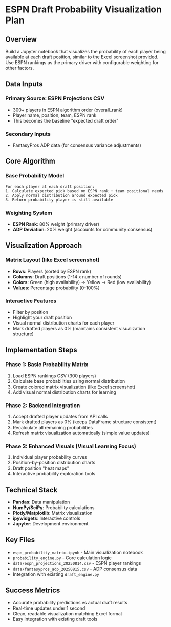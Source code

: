 # ESPN Draft Probability Visualization Plan

## Overview
Build a Jupyter notebook that visualizes the probability of each player being available at each draft position, similar to the Excel screenshot provided. Use ESPN rankings as the primary driver with configurable weighting for other factors.

## Data Inputs

### Primary Source: ESPN Projections CSV
- 300+ players in ESPN algorithm order (overall_rank)
- Player name, position, team, ESPN rank
- This becomes the baseline "expected draft order"

### Secondary Inputs
- FantasyPros ADP data (for consensus variance adjustments)

## Core Algorithm

### Base Probability Model
```
For each player at each draft position:
1. Calculate expected pick based on ESPN rank + team positional needs
2. Apply normal distribution around expected pick
3. Return probability player is still available
```

### Weighting System
- **ESPN Rank**: 80% weight (primary driver)
- **ADP Deviation**: 20% weight (accounts for community consensus)

## Visualization Approach

### Matrix Layout (like Excel screenshot)
- **Rows**: Players (sorted by ESPN rank)
- **Columns**: Draft positions (1-14 x number of rounds)
- **Colors**: Green (high availability) → Yellow → Red (low availability)
- **Values**: Percentage probability (0-100%)

### Interactive Features
- Filter by position
- Highlight your draft position
- Visual normal distribution charts for each player
- Mark drafted players as 0% (maintains consistent visualization structure)

## Implementation Steps

### Phase 1: Basic Probability Matrix
1. Load ESPN rankings CSV (300 players)
2. Calculate base probabilities using normal distribution
3. Create colored matrix visualization (like Excel screenshot)
4. Add visual normal distribution charts for learning

### Phase 2: Backend Integration
1. Accept drafted player updates from API calls
2. Mark drafted players as 0% (keeps DataFrame structure consistent)
3. Recalculate all remaining probabilities
4. Refresh matrix visualization automatically (simple value updates)

### Phase 3: Enhanced Visuals (Visual Learning Focus)
1. Individual player probability curves
2. Position-by-position distribution charts
3. Draft position "heat maps"
4. Interactive probability exploration tools

## Technical Stack
- **Pandas**: Data manipulation
- **NumPy/SciPy**: Probability calculations
- **Plotly/Matplotlib**: Matrix visualization
- **ipywidgets**: Interactive controls
- **Jupyter**: Development environment

## Key Files
- `espn_probability_matrix.ipynb` - Main visualization notebook
- `probability_engine.py` - Core calculation logic
- `data/espn_projections_20250814.csv` - ESPN player rankings
- `data/fantasypros_adp_20250815.csv` - ADP consensus data
- Integration with existing `draft_engine.py`

## Success Metrics
- Accurate probability predictions vs actual draft results
- Real-time updates under 1 second
- Clean, readable visualization matching Excel format
- Easy integration with existing draft tools